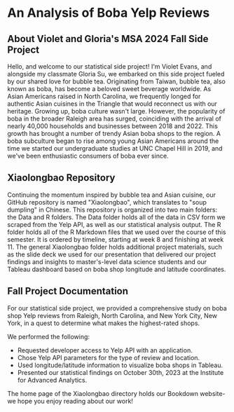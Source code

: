 # An Analysis of Boba Yelp Reviews
## About Violet and Gloria's MSA 2024 Fall Side Project
Hello, and welcome to our statistical side project! I'm Violet Evans, and alongside my classmate Gloria Su, we embarked on this side project fueled by our shared love for bubble tea. Originating from Taiwan, bubble tea, also known as boba, has become a beloved sweet beverage worldwide.  As Asian Americans raised in North Carolina, we frequently longed for authentic Asian cuisines in the Triangle that would reconnect us with our heritage. Growing up, boba culture wasn't large. However, the popularity of boba in the broader Raleigh area has surged, coinciding with the arrival of nearly 40,000 households and businesses between 2018 and 2022. This growth has brought a number of trendy Asian boba shops to the region.  A boba subculture began to rise among young Asian Americans around the time we started our undergraduate studies at UNC Chapel Hill in 2019, and we've been enthusiastic consumers of boba ever since. 

## Xiaolongbao Repository
Continuing the momentum inspired by bubble tea and Asian cuisine, our GitHub repository is named "Xiaolongbao", which translates to "soup dumpling" in Chinese. This repository is organized into two main folders: the Data and R folders. The Data folder holds all of the data in CSV form we scraped from the Yelp API, as well as our statistical analysis output. The R folder holds all of the R Markdown files that we used over the course of this semester. It is ordered by timeline, starting at week 8 and finishing at week 11. The general Xiaolongbao folder holds additional project materials, such as the slide deck we used for our presentation that delivered our project findings and insights to master's-level data science students and our Tableau dashboard based on boba shop longitude and latitude coordinates.

## Fall Project Documentation
For our statistical side project, we provided a comprehensive study on boba shop Yelp reviews from Raleigh, North Carolina, and New York City, New York, in a quest to determine what makes the highest-rated shops.

We performed the following: 
- Requested developer access to Yelp API with an application.
- Chose Yelp API parameters for the type of review and location.
- Used longitude/latitude information to visualize boba shops in Tableau.
- Presented our statistical findings on October 30th, 2023 at the Institute for Advanced Analytics.
  
The home page of the Xiaolongbao directory holds our Bookdown website- we hope you enjoy reading about our work!

